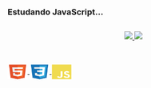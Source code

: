 ### Estudando JavaScript...

<!--
**oPerna/oPerna** is a ✨ _special_ ✨ repository because its `README.md` (this file) appears on your GitHub profile.

Here are some ideas to get you started:

- 🔭 I’m currently working on ...
- 🌱 I’m currently learning ...
- 👯 I’m looking to collaborate on ...
- 🤔 I’m looking for help with ...
- 💬 Ask me about ...
- 📫 How to reach me: ...
- 😄 Pronouns: ...
- ⚡ Fun fact: ...
-->
##

<div align="center">
  <a href="https://github.com/oPerna">
  <img height="180em" src="https://github-readme-stats.vercel.app/api?username=oPerna&show_icons=true&theme=material-palenight&include_all_commits=true&count_private=true"/>
  <img height="180em" src="https://github-readme-stats.vercel.app/api/top-langs/?username=oPerna&layout=compact&langs_count=7&theme=material-palenight"/>
</div>

##
  
<div style="display: inline_block"><br>
  <img align="center" alt="Perna-HTML" height="30" width="40" src="https://raw.githubusercontent.com/devicons/devicon/master/icons/html5/html5-original.svg">
  <img align="center" alt="Perna-CSS" height="30" width="40" src="https://raw.githubusercontent.com/devicons/devicon/master/icons/css3/css3-original.svg">
  <img align="center" alt="Perna-Js" height="30" width="40" src="https://raw.githubusercontent.com/devicons/devicon/master/icons/javascript/javascript-plain.svg">
</div>
